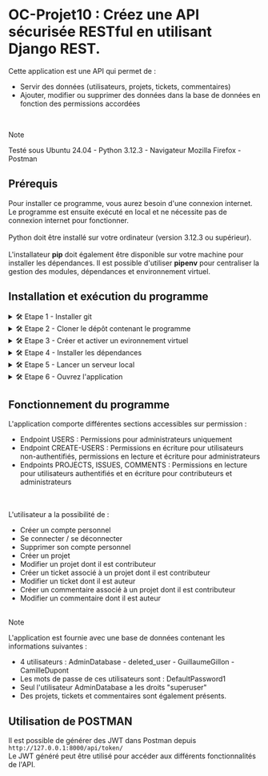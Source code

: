 # OC-Projet10 : Créez une API sécurisée RESTful en utilisant Django REST.

Cette application est une API qui permet de :<br>
- Servir des données (utilisateurs, projets, tickets, commentaires) <br>
- Ajouter, modifier ou supprimer des données dans la base de données en fonction des permissions accordées <br>
<br>

> [!NOTE]
> Testé sous Ubuntu 24.04 - Python 3.12.3 - Navigateur Mozilla Firefox - Postman

## Prérequis

Pour installer ce programme, vous aurez besoin d'une connexion internet. Le programme est ensuite exécuté en local et ne nécessite pas de connexion internet pour fonctionner.<br>
<br>
Python doit être installé sur votre ordinateur (version 3.12.3 ou supérieur).<br>
<br>
L'installateur **pip** doit également être disponible sur votre machine pour installer les dépendances.
Il est possible d'utiliser **pipenv** pour centraliser la gestion des modules, dépendances et environnement virtuel.

## Installation et exécution du programme

<details>
<summary>🛠️ Etape 1 - Installer git</summary><br>

Pour télécharger ce programme, vérifiez que git est bien installé sur votre poste.<br>
Vous pouvez l'installer en suivant les instructions fournies sur le site [git-scm.com](https://git-scm.com/book/fr/v2/D%C3%A9marrage-rapide-Installation-de-Git)

</details>

<details>
<summary>🛠️ Etape 2 - Cloner le dépôt contenant le programme</summary><br>


Placez-vous dans le dossier souhaité et utilisez la commande suivante :

``git clone https://github.com/Guillaume-Gillon/OC_Projet10.git``

</details>

<details>
<summary>🛠️ Etape 3 - Créer et activer un evironnement virtuel</summary>

#### Sans pipenv
Créez un environnement virtuel avec la commande<br>
``python3 -m venv env``<br>

Activez cet environnement avec la commande<br>
``source env/bin/activate``

#### Avec pipenv
Placez-vous dans le dossier SoftDesk_API et exécutez la commande<br>
``pipenv install``
Cette commande crée l'environnement virtuel et installe les modules listés dans le fichier Pipfile.

</details>

<details>
<summary>🛠️ Etape 4 - Installer les dépendances</summary>

#### Sans pipenv
Pour que ce programme s'exécute, vous aurez besoin de plusieurs packages additionnels listés dans le fichier requirements.txt.<br>

Exécutez la commande <br>
``pip install -r requirements.txt``

#### Avec pipenv
L'installation des dépendances a été réalisée à l'étape 3.

</details>

<details>
<summary>🛠️ Etape 5 - Lancer un serveur local</summary><br>

#### Sans pipenv
Placez vous dans le dossier **SoftDesk_API** puis exécutez la commande <br>
``python3 manage.py runserver``

#### Avec pipenv
Placez vous dans le dossier **SoftDesk_API** puis exécutez la commande <br>
``pipenv run python manage.py runserver``

</details>

<details>
<summary>🛠️ Etape 6 - Ouvrez l'application</summary><br>

Dans la barre d'adresse de votre navigateur, entrez l'un des endpoints suivants :<br>
``http://127.0.0.1:8000/users/``
``http://127.0.0.1:8000/users/ID``
``http://127.0.0.1:8000/create-users/``
``http://127.0.0.1:8000/projects/``
``http://127.0.0.1:8000/projects/ID``
``http://127.0.0.1:8000/issues/``
``http://127.0.0.1:8000/issues/ID``
``http://127.0.0.1:8000/comments/``
``http://127.0.0.1:8000/comments/ID``

Remplacer **ID** par la valeur de l'entrée souhaitée.

</details>

## Fonctionnement du programme

L'application comporte différentes sections accessibles sur permission :
- Endpoint USERS : Permissions pour administrateurs uniquement<br>
- Endpoint CREATE-USERS : Permissions en écriture pour utilisateurs non-authentifiés, permissions en lecture et écriture pour administrateurs<br>
- Endpoints PROJECTS, ISSUES, COMMENTS : Permissions en lecture pour utilisateurs authentifiés et en écriture pour contributeurs et administrateurs<br>
<br><br>

L'utilisateur a la possibilité de :
- Créer un compte personnel
- Se connecter / se déconnecter
- Supprimer son compte personnel
- Créer un projet
- Modifier un projet dont il est contributeur
- Créer un ticket associé à un projet dont il est contributeur
- Modifier un ticket dont il est auteur
- Créer un commentaire associé à un projet dont il est contributeur
- Modifier un commentaire dont il est auteur
<br><br>

> [!NOTE]
> L'application est fournie avec une base de données contenant les informations suivantes : <br>
> - 4 utilisateurs : AdminDatabase - deleted_user - GuillaumeGillon - CamilleDupont <br>
> - Les mots de passe de ces utilisateurs sont : DefaultPassword1 <br>
> - Seul l'utilisateur AdminDatabase a les droits "superuser" <br>
> - Des projets, tickets et commentaires sont également présents. <br>

## Utilisation de POSTMAN

Il est possible de générer des JWT dans Postman depuis ``http://127.0.0.1:8000/api/token/``<br>
Le JWT généré peut être utilisé pour accéder aux différents fonctionnalités de l'API.<br>
